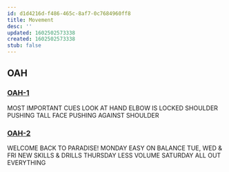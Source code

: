 ```yaml
---
id: d1d4216d-f486-465c-8af7-0c7684960ff8
title: Movement
desc: ''
updated: 1602502573338
created: 1602502573338
stub: false
---
```


## OAH

### [OAH-1](https://courses.coachbachmann.com/oahs-w1d2/)
MOST IMPORTANT CUES
LOOK AT HAND
ELBOW IS LOCKED
SHOULDER PUSHING TALL
FACE PUSHING AGAINST SHOULDER

### [OAH-2](https://courses.coachbachmann.com/oahs-lv2-w1d1b/)
WELCOME BACK TO PARADISE!
MONDAY
EASY ON BALANCE
TUE, WED & FRI
NEW SKILLS & DRILLS
THURSDAY
LESS VOLUME
SATURDAY
ALL OUT EVERYTHING
